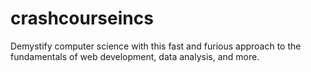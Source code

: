 # crashcourseincs
Demystify computer science with this fast and furious approach to the fundamentals of web development, data analysis, and more.
